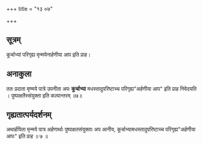 +++
title = "१३ ०७"

+++
## सूत्रम्
कूर्चाभ्यां परिगृह्य मृन्मयेनार्हणीया आप इति प्राह।
## अनाकुला
ततः प्रदाता मृण्मये पात्रे उपनीता अपः **कूर्चाभ्या** मधस्तादुपरिष्टाच्च परिगृह्य"अर्हणीया आप" इति प्राह निवेदयति ।
पुष्पाक्षतैस्संयुक्ता इति कल्पान्तरम् ॥७॥

## गृह्यतात्पर्यदर्शनम्
अथार्हयिता मृन्मये पात्र अर्हणार्थाः पुष्पाक्षतसंयुक्ताः अप आनीय, कूर्चाभ्यामधस्तादुपरिष्टाच्च परिगृह्य"अर्हणीया आपः" इति प्राह ॥  ७ ॥
